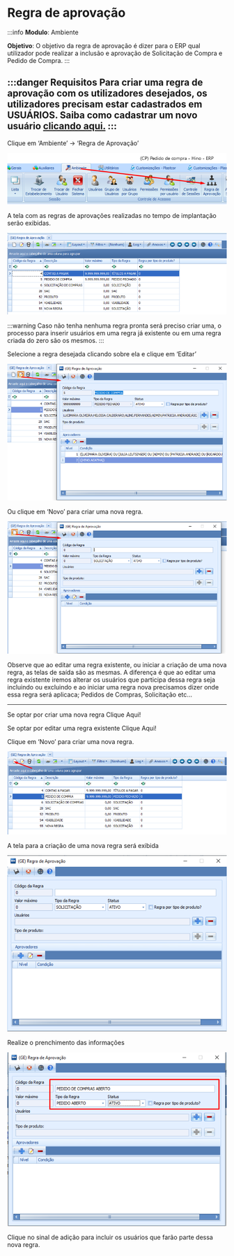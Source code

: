 # Regra de aprovação

:::info
**Modulo**: Ambiente

**Objetivo**:  O objetivo da regra de aprovação é dizer para o ERP qual utilizador pode realizar a inclusão e aprovação de Solicitação de Compra e Pedido de Compra.
:::

:::danger
**Requisitos** 
Para criar uma regra de aprovação com os utilizadores desejados, os utilizadores precisam estar cadastrados em **USUÁRIOS**. Saiba como cadastrar um novo usuário [**clicando aqui.**](criacao-de-usuarios.md) 
:::
---

Clique em ‘Ambiente’ → ‘Regra de Aprovação’

![regra-de-aprovacao](./img/regra-de-aprovacao/regra-de-aprovacao.png)

A tela com as regras de aprovações realizadas no tempo de implantação serão exibidas.

![regra-de-aprovacao-1](./img/regra-de-aprovacao/regra-de-aprovacao-1.png)

:::warning
Caso não tenha nenhuma regra pronta será preciso criar uma, o processo para inserir usuários em uma regra já existente ou em uma regra criada do zero são os mesmos.
:::

Selecione a regra desejada clicando sobre ela e clique em ‘Editar’ 

![regra-de-aprovacao-2](./img/regra-de-aprovacao/regra-de-aprovacao-2.png)

Ou clique em ‘Novo’ para criar uma nova regra.

![regra-de-aprovacao-3](./img/regra-de-aprovacao/regra-de-aprovacao-3.png)

Observe que ao editar uma regra existente, ou iniciar a criação de uma nova regra, as telas de saída são as mesmas. A diferença é que ao editar uma regra existente iremos alterar os usuários que participa dessa regra seja incluindo ou excluindo e ao iniciar uma regra nova precisamos dizer onde essa regra será aplicaca; Pedidos de Compras, Solicitação etc…

---

Se optar por criar uma nova regra Clique Aqui!

Se optar por editar uma regra existente Clique Aqui!

Clique em ‘Novo’ para criar uma nova regra.

![regra-de-aprovacao-4](./img/regra-de-aprovacao/regra-de-aprovacao-4.png)

A tela para a criação de uma nova regra será exibida

![regra-de-aprovacao-5](./img/regra-de-aprovacao/regra-de-aprovacao-5.png)

Realize o prenchimento das informações 

![regra-de-aprovacao-6](./img/regra-de-aprovacao/regra-de-aprovacao-6.png)

Clique no sinal de adição para incluir os usuários que farão parte dessa nova regra.